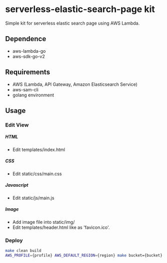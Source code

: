 # serverless-elastic-search-page kit
Simple kit for serverless elastic search page using AWS Lambda.


## Dependence
- aws-lambda-go
- aws-sdk-go-v2


## Requirements
- AWS (Lambda, API Gateway, Amazon Elasticsearch Service)
- aws-sam-cli
- golang environment


## Usage

### Edit View
##### HTML
- Edit templates/index.html

##### CSS
- Edit static/css/main.css

##### Javascript
- Edit static/js/main.js

##### Image
- Add image file into static/img/
- Edit templates/header.html like as 'favicon.ico'.

### Deploy
```bash
make clean build
AWS_PROFILE={profile} AWS_DEFAULT_REGION={region} make bucket={bucket} stack={stack name} deploy
```
